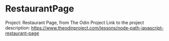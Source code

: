# RestaurantPage
Project: Restaurant Page, from The Odin Project
Link to the project description: https://www.theodinproject.com/lessons/node-path-javascript-restaurant-page
